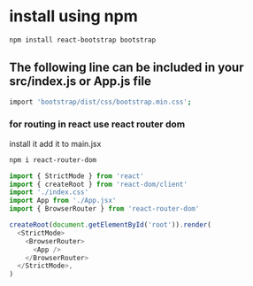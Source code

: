 # install using npm
```bash
npm install react-bootstrap bootstrap

```

## The following line can be included in your src/index.js or App.js file
```bash 
import 'bootstrap/dist/css/bootstrap.min.css';
```

###  for routing in react use react router dom 
install it add it to main.jsx
```bash
npm i react-router-dom
```
```js
import { StrictMode } from 'react'
import { createRoot } from 'react-dom/client'
import './index.css'
import App from './App.jsx'
import { BrowserRouter } from 'react-router-dom'

createRoot(document.getElementById('root')).render(
  <StrictMode>
    <BrowserRouter>
      <App />
    </BrowserRouter>
  </StrictMode>,
)
```


